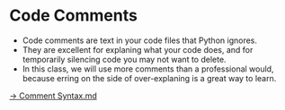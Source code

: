 # Code Comments

- Code comments are text in your code files that Python ignores. 
- They are excellent for explaning what your code does, and for temporarily silencing code you may not want to delete. 
- In this class, we will use more comments than a professional would, because erring on the side of over-explaning is a great way to learn. 



[-> Comment Syntax.md](/variables-data-types-operations/02_commentSyntax.md)